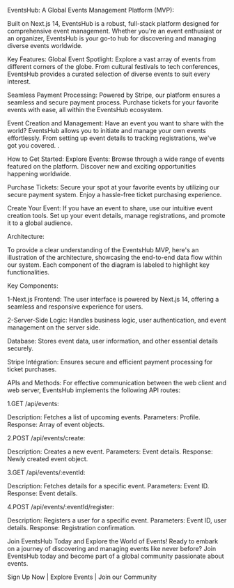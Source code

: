 EventsHub: A Global Events Management Platform (MVP):

Built on Next.js 14, EventsHub is a robust, full-stack platform designed for comprehensive event management. Whether you're an event enthusiast or an organizer, EventsHub is your go-to hub for discovering and managing diverse events worldwide.

Key Features:
Global Event Spotlight:
Explore a vast array of events from different corners of the globe. From cultural festivals to tech conferences, EventsHub provides a curated selection of diverse events to suit every interest.

Seamless Payment Processing:
Powered by Stripe, our platform ensures a seamless and secure payment process. Purchase tickets for your favorite events with ease, all within the EventsHub ecosystem.

Event Creation and Management:
Have an event you want to share with the world? EventsHub allows you to initiate and manage your own events effortlessly. From setting up event details to tracking registrations, we've got you covered.
.

How to Get Started:
Explore Events:
Browse through a wide range of events featured on the platform. Discover new and exciting opportunities happening worldwide.

Purchase Tickets:
Secure your spot at your favorite events by utilizing our secure payment system. Enjoy a hassle-free ticket purchasing experience.

Create Your Event:
If you have an event to share, use our intuitive event creation tools. Set up your event details, manage registrations, and promote it to a global audience.




Architecture:

To provide a clear understanding of the EventsHub MVP, here's an illustration of the architecture, showcasing the end-to-end data flow within our system. Each component of the diagram is labeled to highlight key functionalities.


Key Components:

1-Next.js Frontend:
The user interface is powered by Next.js 14, offering a seamless and responsive experience for users.

2-Server-Side Logic:
Handles business logic, user authentication, and event management on the server side.

Database:
Stores event data, user information, and other essential details securely.

Stripe Intégration:
Ensures secure and efficient payment processing for ticket purchases.


APIs and Methods:
For effective communication between the web client and web server, EventsHub implements the following API routes:

1.GET /api/events:

Description: Fetches a list of upcoming events.
Parameters: Profile.
Response: Array of event objects.

2.POST /api/events/create:

Description: Creates a new event.
Parameters: Event details.
Response: Newly created event object.

3.GET /api/events/:eventId:

Description: Fetches details for a specific event.
Parameters: Event ID.
Response: Event details.

4.POST /api/events/:eventId/register:

Description: Registers a user for a specific event.
Parameters: Event ID, user details.
Response: Registration confirmation.


Join EventsHub Today and Explore the World of Events!
Ready to embark on a journey of discovering and managing events like never before? Join EventsHub today and become part of a global community passionate about events.

Sign Up Now | Explore Events | Join our Community
